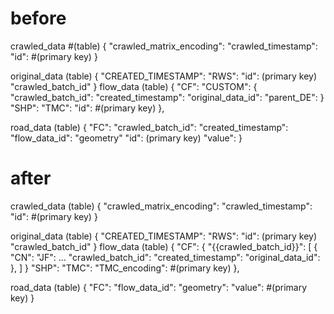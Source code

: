 # before 
crawled_data    #(table)
    {
        "crawled_matrix_encoding":
        "crawled_timestamp":
        "id":                       #(primary key)
    }

original_data (table)
    {
        "CREATED_TIMESTAMP":
        "RWS":
        "id": (primary key)
        "crawled_batch_id"
    }
flow_data  (table)
    {
        "CF":
        "CUSTOM": {
            "crawled_batch_id":
            "created_timestamp":
            "original_data_id":
            "parent_DE":
        }
        "SHP":
        "TMC":
        "id":                       #(primary key)
    },

road_data (table)
    {
        "FC":
        "crawled_batch_id":
        "created_timestamp":
        "flow_data_id":
        "geometry"
        "id": (primary key)
        "value":
    }

# after
crawled_data (table)
    {
        "crawled_matrix_encoding":
        "crawled_timestamp":
        "id":                       #(primary key)
    }

original_data (table)
    {
        "CREATED_TIMESTAMP":
        "RWS":
        "id": (primary key)
        "crawled_batch_id"
    }
flow_data  (table)
    {
        "CF": {
            "{{crawled_batch_id}}": [
                {
                    "CN":
                    "JF":
                    ...
                    "crawled_batch_id":
                    "created_timestamp":
                    "original_data_id":
                },
            ]
        }
        "SHP":
        "TMC":
        "TMC_encoding":             #(primary key)
    },

road_data (table)
    {
        "FC":
        "flow_data_id":
        "geometry":
        "value":                     #(primary key)
    }
